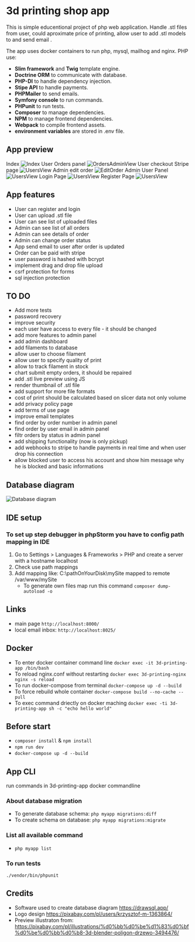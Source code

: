 # 3d printing shop app
This is simple educentional project of php web application.
Handle .stl files from user, could aproximate price of printing, allow user to add .stl models to  and send email .

The app uses docker containers to run php, mysql, mailhog and nginx.
PHP use:
- **Slim framework** and **Twig** template engine.
- **Doctrine ORM** to communicate with database.
- **PHP-DI** to handle dependency injection.
- **Stipe API** to handle payments.
- **PHPMailer** to send emails.
- **Symfony console** to run commands.
- **PHPunit** to run tests.
- **Composer** to manage dependencies.
- **NPM** to manage frontend dependencies.
- **Webpack** to compile frontend assets.
- **environment variables** are stored in .env file.

## App preview
Index
![Index](img/index.png)
User Orders panel
![OrdersAdminView](img/AdminViewOrdersPage.png)
User checkout Stripe page
![UsersView](img/payments.png)
Admin edit order
![EditOrder](img/AdminViewEditOrder.png)
Admin User Panel
![UsersView](img/users.png)
Login Page
![UsersView](img/login.png)
Register Page
![UsersView](img/register.png)




## App features
* User can register and login
* User can upload .stl file
* User can see list of uploaded files
* Admin can see list of all orders
* Admin can see details of order
* Admin can change order status
* App send email to user after order is updated
* Order can be paid with stripe
* user password is hashed with bcrypt
* implement drag and drop file upload
* csrf protection for forms
* sql injection protection


## TO DO
* Add more tests
* password recovery 
* improve security
* each user have access to every file - it should be changed
* add more features to admin panel
* add admin dashboard
* add filaments to database
* allow user to choose filament
* allow user to specify quality of print
* allow to track filament in stock
* chart submit empty orders, it should be repaired
* add .stl live preview using JS
* render thumbnail of .stl file
* add support for more file formats
* cost of print should be calculated based on slicer data not only volume
* add privacy policy page
* add terms of use page
* improve email templates
* find order by order number in admin panel
* find order by user email in admin panel
* filtr orders by status in admin panel
* add shipping functionality (now is only pickup)
* add webhooks to stripe to handle payments in real time and when user drop his connection
* allow blocked user to access his account and show him message why he is blocked and basic informations

## Database diagram
![Database diagram](img/databaseDiagram.png)
## IDE setup
### To set up step debugger in phpStorm you have to config path mapping in IDE
1. Go to Settings > Languages & Frameworks > PHP and create a server with a hostname localhost
2. Check use path mappings
3. Add mapping like: C:\pathOnYourDisk\mySite mapped to remote /var/www/mySite
   * To generate own files map run this command
   ```composer dump-autoload -o```
## Links
* main page ```http://localhost:8000/```
* local email inbox:
```http://localhost:8025/```

  
## Docker
* To enter docker container command line
```docker exec -it 3d-printing-app /bin/bash```
* To reload nginx.conf without restarting
```docker exec 3d-printing-nginx nginx -s reload```
* To run docker-compose from terminal
```docker-compose up -d --build```
* To force rebuild whole container
```docker-compose build --no-cache --pull```
* To exec command driectly on docker maching
```docker exec -ti 3d-printing-app sh -c "echo hello world"```

## Before start
*  ```composer install``` & ```npm install```
* ```npm run dev```
* ```docker-compose up -d --build```
## App CLI 
run commands in 3d-printing-app docker commandline
### About database migration
* To generate database schema: ```php myapp migrations:diff```
* To create schema on database: ```php myapp migrations:migrate```

### List all available command
* ```php myapp list```




### To run tests
```./vendor/bin/phpunit```

## Credits
 * Software used to create database diagram
 https://drawsql.app/
 * Logo design https://pixabay.com/pl/users/krzysztof-m-1363864/
 * Preview illustraton from: https://pixabay.com/pl/illustrations/%d0%bb%d0%be%d1%83%d0%bf%d0%be%d0%bb%d0%b8-3d-blender-poligon-drzewo-3494476/
